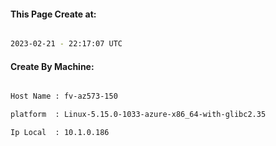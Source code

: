 
   
#### This Page Create at:

```bash

2023-02-21 - 22:17:07 UTC

```

#### Create By Machine:

```bash

Host Name : fv-az573-150

platform  : Linux-5.15.0-1033-azure-x86_64-with-glibc2.35

Ip Local  : 10.1.0.186

```

